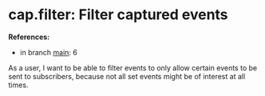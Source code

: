 # cap.filter: Filter captured events

**References:**

- in branch [main](https://github.com/mhatzl/evident/tree/main): 6

As a user, I want to be able to filter events to only allow certain events to be sent to subscribers,
because not all set events might be of interest at all times.

